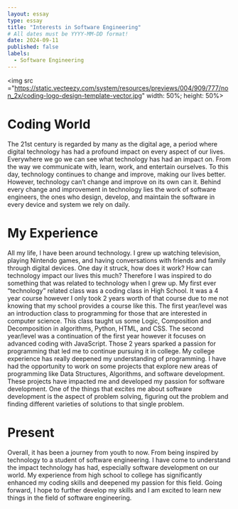 ```yaml
---
layout: essay
type: essay
title: "Interests in Software Engineering"
# All dates must be YYYY-MM-DD format!
date: 2024-09-11
published: false
labels:
  - Software Engineering
---
```

<img src ="https://static.vecteezy.com/system/resources/previews/004/909/777/non_2x/coding-logo-design-template-vector.jpg" width: 50%; height: 50%>
<p> 
<h1> Coding World </h1>
The 21st century is regarded by many as the digital age, a period where digital technology has had a profound impact on every aspect of our lives. Everywhere we go we can see what technology has had an impact on. From the way we communicate with, learn, work, and entertain ourselves. To this day, technology continues to change and improve, making our lives better. However, technology can’t change and improve on its own can it. Behind every change and improvement in technology lies the work of software engineers, the ones who design, develop, and maintain the software in every device and system we rely on daily. 
<h1>My Experience</h1>
  All my life, I have been around technology. I grew up watching television, playing Nintendo games, and having conversations with friends and family through digital devices. One day it struck, how does it work? How can technology impact our lives this much? Therefore I was inspired to do something that was related to technology when I grew up. 
  My first ever “technology” related class was a coding class in High School. It was a 4 year course however I only took 2 years worth of that course due to me not knowing that my school provides a course like this. The first year/level was an introduction class to programming for those that are interested in computer science. This class taught us some Logic, Composition and Decomposition in algorithms, Python, HTML, and CSS. The second year/level was a continuation of the first year however it focuses on advanced coding with JavaScript. Those 2 years sparked a passion for programming that led me to continue pursuing it in college.
  My college experience has really deepened my understanding of programming. I have had the opportunity to work on some projects that explore new areas of programming like Data Structures, Algorithms, and software development. These projects have impacted me and developed my passion for software development. One of the things that excites me about software development is the aspect of problem solving, figuring out the problem and finding different varieties of solutions to that single problem. 
<h1>Present</h1>
  Overall, it has been a journey from youth to now. From being inspired by technology to a student of software engineering. I have come to understand the impact technology has had, especially software development on our world. My experience from high school to college has significantly enhanced my coding skills and deepened my passion for this field. Going forward, I hope to further develop my skills and I am excited to learn new things in the field of software engineering. 
</p>
